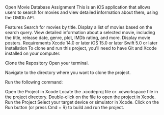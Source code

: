 Open Movie Database Assignment
This is an iOS application that allows users to search for movies and view detailed information about them, using the OMDb API.

Features
Search for movies by title.
Display a list of movies based on the search query.
View detailed information about a selected movie, including the title, release date, genre, plot, IMDb rating, and more.
Display movie posters.
Requirements
Xcode 14.0 or later
iOS 15.0 or later
Swift 5.0 or later
Installation
To clone and run this project, you'll need to have Git and Xcode installed on your computer.

Clone the Repository
Open your terminal.

Navigate to the directory where you want to clone the project.

Run the following command:

Open the Project in Xcode
Locate the .xcodeproj file or .xcworkspace file in the project directory.
Double-click on the file to open the project in Xcode.
Run the Project
Select your target device or simulator in Xcode.
Click on the Run button (or press Cmd + R) to build and run the project.
